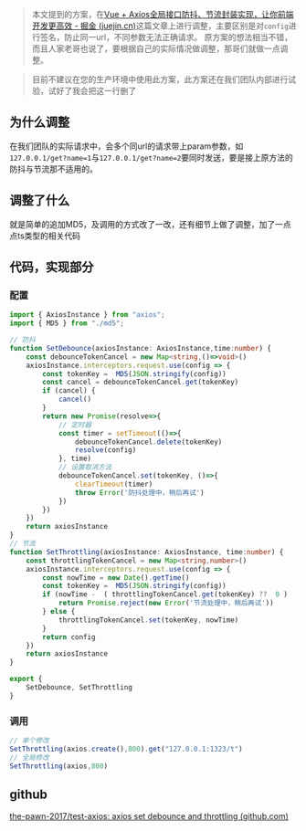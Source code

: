 > 本文提到的方案，在[Vue + Axios全局接口防抖、节流封装实现，让你前端开发更高效 - 掘金 (juejin.cn)](https://juejin.cn/post/7225133152490160187?searchId=20240415153353ACCC2D92B1D2AC9ADD90)这篇文章上进行调整，主要区别是对`config`进行签名，防止同一url，不同参数无法正确请求。
原方案的想法相当不错，而且人家老哥也说了，要根据自己的实际情况做调整，那哥们就做一点调整。

> 目前不建议在您的生产环境中使用此方案，此方案还在我们团队内部进行试验，试好了我会把这一行删了

## 为什么调整
在我们团队的实际请求中，会多个同url的请求带上param参数，如`127.0.0.1/get?name=1`与`127.0.0.1/get?name=2`要同时发送，要是接上原方法的防抖与节流那不适用的。

## 调整了什么 
就是简单的追加MD5，及调用的方式改了一改，还有细节上做了调整，加了一点点ts类型的相关代码

## 代码，实现部分
### 配置
```typescript
import { AxiosInstance } from "axios";
import { MD5 } from "./md5";

// 防抖
function SetDebounce(axiosInstance: AxiosInstance,time:number) {
    const debounceTokenCancel = new Map<string,()=>void>()
    axiosInstance.interceptors.request.use(config => {
        const tokenKey =  MD5(JSON.stringify(config))  
        const cancel = debounceTokenCancel.get(tokenKey)
        if (cancel) {
            cancel()
        }
        return new Promise(resolve=>{
            // 定时器
            const timer = setTimeout(()=>{
                debounceTokenCancel.delete(tokenKey)
                resolve(config)
            }, time)
            // 设置取消方法
            debounceTokenCancel.set(tokenKey, ()=>{
                clearTimeout(timer)
                throw Error('防抖处理中，稍后再试')
            })
        })
    })
    return axiosInstance
}
// 节流
function SetThrottling(axiosInstance: AxiosInstance, time:number) {
    const throttlingTokenCancel = new Map<string,number>()
    axiosInstance.interceptors.request.use(config => {
        const nowTime = new Date().getTime()
        const tokenKey =  MD5(JSON.stringify(config))
        if (nowTime -  ( throttlingTokenCancel.get(tokenKey) ??  0 )   < time) {
            return Promise.reject(new Error('节流处理中，稍后再试'))
        } else {
            throttlingTokenCancel.set(tokenKey, nowTime)
        }
        return config
    })
    return axiosInstance
}

export {
    SetDebounce, SetThrottling
}
```

### 调用

```typescript
// 单个修改
SetThrottling(axios.create(),800).get("127.0.0.1:1323/t")
// 全局修改
SetThrottling(axios,800)
```

## github
[the-pawn-2017/test-axios: axios set debounce and throttling (github.com)](https://github.com/the-pawn-2017/test-axios)